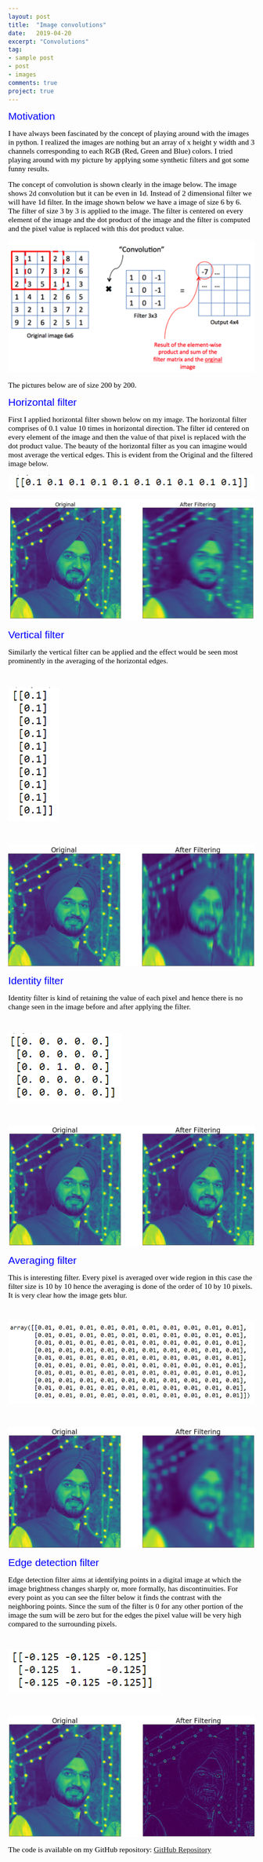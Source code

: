 ```yaml
---
layout: post
title:  "Image convolutions"
date:   2019-04-20
excerpt: "Convolutions"
tag:
- sample post
- post
- images
comments: true
project: true
---
```


<span style="color:blue;  font-family: Helvetica;font-size:1.5em;">Motivation</span>

<span style="color:black; font-family: Tahoma;font-size:1.1em;">I have always been fascinated by the concept of playing around with the images in python. I realized the images are nothing but an array of x height y width and 3 channels corresponding to each RGB (Red, Green and Blue) colors. I tried playing around with my picture by applying some synthetic filters and got some funny results.</span>

<span style="color:black; font-family: Tahoma;font-size:1.1em;">The concept of convolution is shown clearly in the image below. The image shows 2d convolution but it can be even in 1d. Instead of 2 dimensional filter we will have 1d filter. In the image shown below we have a image of size 6 by 6. The filter of size 3 by 3 is applied to the image. The filter is centered on every element of the image and the dot product of the image and the filter is computed and the pixel value is replaced with this dot product value.</span>

![](../imgs/image_conv_concept.PNG)

<span style="color:black; font-family: Tahoma;font-size:1.1em;">The pictures below are of size 200 by 200.</span>


<span style="color:blue;  font-family: Helvetica;font-size:1.5em;">Horizontal filter</span>

<span style="color:black; font-family: Tahoma;font-size:1.1em;">First I applied horizontal filter shown below on my image. The horizontal filter comprises of 0.1 value 10 times in horizontal direction. The filter id centered on every element of the image and then the value of that pixel is replaced with the dot product value.
The beauty of the horizontal filter as you can imagine would most average the vertical edges. This is evident from the Original and the filtered image below.</span>
<br>

![](../imgs/horizontal_conv_filter.PNG)

![](../imgs/horizontal_conv.PNG)



<span style="color:blue;  font-family: Helvetica;font-size:1.5em;">Vertical filter</span>

<span style="color:black; font-family: Tahoma;font-size:1.1em;">Similarly the vertical filter can be applied and the effect would be seen most prominently in the averaging of the horizontal edges.</span>

<br>

![](../imgs/vertical_conv_filter.PNG)

<br>


![](../imgs/vertical_conv.PNG)

<span style="color:blue;  font-family: Helvetica;font-size:1.5em;">Identity filter</span>

<span style="color:black; font-family: Tahoma;font-size:1.1em;">Identity filter is kind of retaining the value of each pixel and hence there is no change seen in the image before and after applying the filter.</span>

<br>

![](../imgs/identity_conv_filter.PNG)

<br>


![](../imgs/identity_conv.PNG)



<span style="color:blue;  font-family: Helvetica;font-size:1.5em;">Averaging filter</span>

<span style="color:black; font-family: Tahoma;font-size:1.1em;">This is interesting filter. Every pixel is averaged over wide region in this case the filter size is 10 by 10 hence the averaging is done of the order of 10 by 10 pixels. It is very clear how the image gets blur.</span>

<br>

![](../imgs/average_conv_filter.PNG)

<br>

![](../imgs/average_conv.PNG)


<span style="color:blue;  font-family: Helvetica;font-size:1.5em;">Edge detection filter</span>

<span style="color:black; font-family: Tahoma;font-size:1.1em;">Edge detection filter aims at identifying points in a digital image at which the image brightness changes sharply or, more formally, has discontinuities. For every point as you can see the filter below it finds the contrast with the neighboring points. Since the sum of the filter is 0 for any other portion of the image the sum will be zero but for the edges the pixel value will be very high compared to the surrounding pixels.</span>

<br>

![](../imgs/edge_detection_filter.PNG)

<br>

![](../imgs/edge_detection.PNG)

<span style="color:black; font-family: Tahoma;font-size:1.1em;">The code is available on my GitHub repository: [GitHub Repository](https://github.com/Birinder1469/Image_convolutions)</span>
